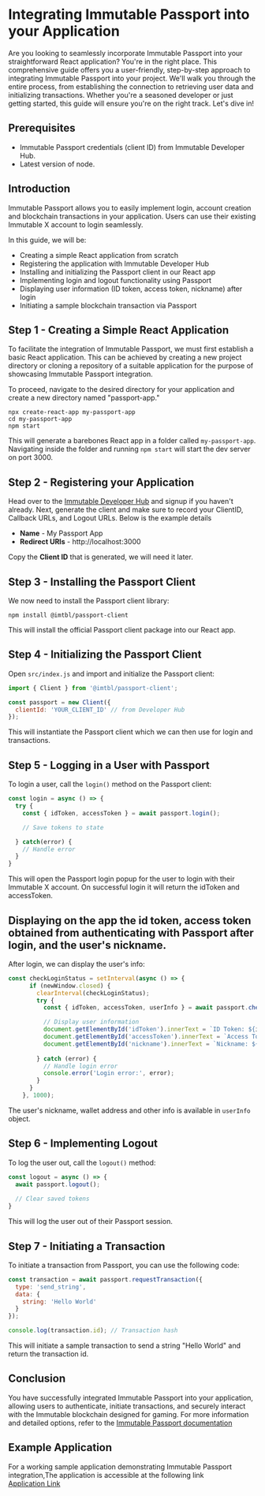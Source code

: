 # Integrating Immutable Passport into your Application

Are you looking to seamlessly incorporate Immutable Passport into your straightforward React application? You're in the right place. This comprehensive guide offers you a user-friendly, step-by-step approach to integrating Immutable Passport into your project. We'll walk you through the entire process, from establishing the connection to retrieving user data and initializing transactions. Whether you're a seasoned developer or just getting started, this guide will ensure you're on the right track. Let's dive in!

## Prerequisites
- Immutable Passport credentials (client ID) from Immutable Developer Hub.
- Latest version of node.
## Introduction

Immutable Passport allows you to easily implement login, account creation and blockchain transactions in your application. Users can use their existing Immutable X account to login seamlessly. 

In this guide, we will be:

- Creating a simple React application from scratch
- Registering the application with Immutable Developer Hub 
- Installing and initializing the Passport client in our React app
- Implementing login and logout functionality using Passport
- Displaying user information (ID token, access token, nickname) after login
- Initiating a sample blockchain transaction via Passport

## Step 1 - Creating a Simple React Application

To facilitate the integration of Immutable Passport, we must first establish a basic React application. This can be achieved by creating a new project directory or cloning a repository of a suitable application for the purpose of showcasing Immutable Passport integration. 

To proceed, navigate to the desired directory for your application and create a new directory named "passport-app."

```
npx create-react-app my-passport-app
cd my-passport-app
npm start
```

This will generate a barebones React app in a folder called `my-passport-app`. Navigating inside the folder and running `npm start` will start the dev server on port 3000.

## Step 2 - Registering your Application 

Head over to the [Immutable Developer Hub](https://hub.immutable.com/) and signup if you haven't already.
Next, generate the client and make sure to record your ClientID, Callback URLs, and Logout URLs.
Below is the example details
- **Name** - My Passport App 
- **Redirect URIs** - http://localhost:3000

Copy the **Client ID** that is generated, we will need it later.

## Step 3 - Installing the Passport Client

We now need to install the Passport client library:

```
npm install @imtbl/passport-client
```

This will install the official Passport client package into our React app.

## Step 4 - Initializing the Passport Client

Open `src/index.js` and import and initialize the Passport client:

```js
import { Client } from '@imtbl/passport-client';

const passport = new Client({
  clientId: 'YOUR_CLIENT_ID' // from Developer Hub
});
```

This will instantiate the Passport client which we can then use for login and transactions.

## Step 5 - Logging in a User with Passport

To login a user, call the `login()` method on the Passport client:

```js
const login = async () => {
  try {
    const { idToken, accessToken } = await passport.login();  

    // Save tokens to state

  } catch(error) {
    // Handle error
  }
}
```

This will open the Passport login popup for the user to login with their Immutable X account. On successful login it will return the idToken and accessToken.

## Displaying on the app the id token, access token obtained from authenticating with Passport after login, and the user's nickname.

After login, we can display the user's info:

```jsx
const checkLoginStatus = setInterval(async () => {
      if (newWindow.closed) {
        clearInterval(checkLoginStatus);
        try {
          const { idToken, accessToken, userInfo } = await passport.checkLogin();

          // Display user information
          document.getElementById('idToken').innerText = `ID Token: ${idToken}`;
          document.getElementById('accessToken').innerText = `Access Token: ${accessToken}`;
          document.getElementById('nickname').innerText = `Nickname: ${userInfo.nickname}`;
          
        } catch (error) {
          // Handle login error
          console.error('Login error:', error);
        }
      }
    }, 1000);
```

The user's nickname, wallet address and other info is available in `userInfo` object.

## Step 6 - Implementing Logout

To log the user out, call the `logout()` method:

```js
const logout = async () => {
  await passport.logout();
  
  // Clear saved tokens
}
```

This will log the user out of their Passport session.

## Step 7 - Initiating a Transaction

To initiate a transaction from Passport, you can use the following code:

```js
const transaction = await passport.requestTransaction({
  type: 'send_string',
  data: {
    string: 'Hello World'
  } 
});

console.log(transaction.id); // Transaction hash
```

This will initiate a sample transaction to send a string "Hello World" and return the transaction id.

## Conclusion

You have successfully integrated Immutable Passport into your application, allowing users to authenticate, initiate transactions, and securely interact with the Immutable blockchain designed for gaming. For more information and detailed options, refer to the [Immutable Passport documentation](https://docs.immutable.com/docs/zkevm/products/passport/)

## Example Application
For a working sample application demonstrating Immutable Passport integration,The application is accessible at the following link \
[Application Link](https://calculator-9bbfd.web.app/)
